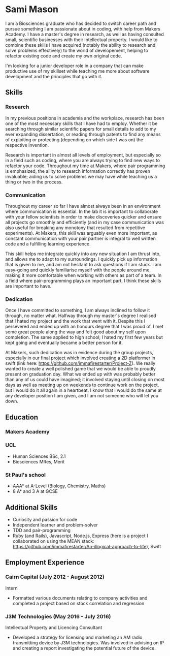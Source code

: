 # Sami Mason

I am a Biosciences graduate who has decided to switch career path and pursue something I am passionate about in coding, with help from Makers Academy. I have a master's degree in research, as well as having consulted small, scientific businesses with their intellectual property. I would like to combine these skills I have acquired (notably the ability to research and solve problems effectively) to the world of developement, helping to refactor existing code and create my own original code.

I'm looking for a junior developer role in a company that can make productive use of my skillset while teaching me more about software development and the principles that go with it.


## Skills

### Research

In my previous positions in academia and the workplace, research has been one of the most necessary skills that I have had to employ. Whether it be searching through similar scientific papers for small details to add to my ever expanding dissertation, or reading through patents to find any means of exploiting or protecting (depending on which side I was on) the respective invention.

Research is important in almost all levels of employment, but especially so in a field such as coding, where you are always trying to find new ways to refactor your code. Throughout my time at Makers, where pair programming is emphasized, the aility to research information correctly has proven invaluable; aiding us to solve problems we may have while teaching us a thing or two in the process.

### Communication

Throughout my career so far I have almost always been in an environment where communication is essential. In the lab it is important to collaborate with your fellow scientists in order to make discoveries quicker and ensure all projects go smoothly and efficiently (and in my case communication was also useful for breaking any monotony that resulted from repetitive experiments). At Makers, this skill was arguably even more important, as constant communication with your pair partner is integral to well written code and a fulfilling learning experience.

This skill helps me integrate quickly into any new situation I am thrust into, and allows me to adapt to my surroundings. I quickly pick up information that is given to me, and am not hesitant to ask questions if I am stuck. I am easy-going and quickly familiarise myself with the people around me, making it more comfortable when working with others as part of a team. In a field where pair-programming plays an important part, I think these skills are important to have.

### Dedication

Once I have committed to something, I am always inclined to follow it through, no matter what. Halfway through my master's degree I realised that I hated my project and the work that went with it. Despite this I persevered and ended up with an honours degree that I was proud of. I met some great people along the way and felt good about my self upon completion. The same applied to high school; I hated my first few years but kept going and eventually became a better person for it.

At Makers, such dedication was in evidence during the group projects, especially in our final project which involved creating a 2D platformer in swift (link here: https://github.com/immafirestarter/Project-Z). We really wanted to create a well polished game that we would be able to proudly present on graduation day. What we ended up with was probably better than any of us could have imagined; it involved staying until closing on most days as well as meeting up on weekends to continue work on the project, but I would do it all again in a heartbeat. I know that I would do the same at any developer position I am given, and I am not someone who will let you down.


## Education

### Makers Academy

### UCL

- Human Sciences BSc, 2.1
- Biosciences MRes, Merit

### St Paul's school

- AAA* at A-Level (Biology, Chemistry, Maths)
- 8 A* and 3 A at GCSE


## Additional Skills

- Curiosity and passion for code
- Independent learner and problem-solver
- TDD and pair-programming
- Ruby (and Rails), Javascript, Node.js, Express (here is a project I collaborated on using the MEAN stack: https://github.com/immafirestarter/An-illogical-approach-to-life), Swift


## Employment Experience

### Cairn Capital (July 2012 - August 2012)
Intern
- Formatted various documents relating to company activities and completed a project based on stock
correlation and regression

### J3M Technologies (May 2016 - July 2016)
Intellectual Property and Licencing Consultant
- Developed a strategy for licensing and marketing an AM radio transmitting device by J3M technologies. Was
involved in advising on IP and creating a report investigating the potential future of the device.
